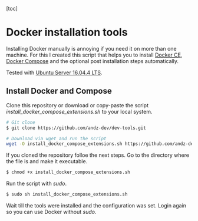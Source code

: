 [toc]

# Docker installation tools

Installing Docker manually is annoying if you need it on more than one machine. For this I created this script that helps you to install [Docker CE](https://docs.docker.com/install/linux/docker-ce/ubuntu/), [Docker Compose](https://docs.docker.com/compose/install/) and the optional post installation steps automatically.

Tested with [Ubuntu Server 16.04.4 LTS](http://releases.ubuntu.com/16.04/).

## Install Docker and Compose

Clone this repository or download or copy-paste the script _install_docker_compose_extensions.sh_ to your local system.

``````sh
# Git clone
$ git clone https://github.com/andz-dev/dev-tools.git

# Download via wget and run the script
wget -O install_docker_compose_extensions.sh https://github.com/andz-dev/dev-tools/blob/master/docker/install/x64/install_docker_compose_extensions.sh?raw=true; chmod +x install_docker_compose_extensions.sh; sudo sh install_docker_compose_extensions.sh
``````

If you cloned the repository folloe the next steps. Go to the directory where the file is and make it executable.

``````sh
$ chmod +x install_docker_compose_extensions.sh
``````

Run the script with _sudo_.

``````sh
$ sudo sh install_docker_compose_extensions.sh
``````

Wait till the tools were installed and the configuration was set. Login again so you can use Docker without _sudo_.